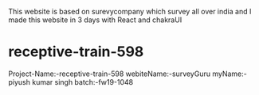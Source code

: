 This website is based on surevycompany which survey all over india and I made this website in 3 days with React and chakraUI

# receptive-train-598
Project-Name:-receptive-train-598
webiteName:-surveyGuru
myName:-piyush kumar singh
batch:-fw19-1048
